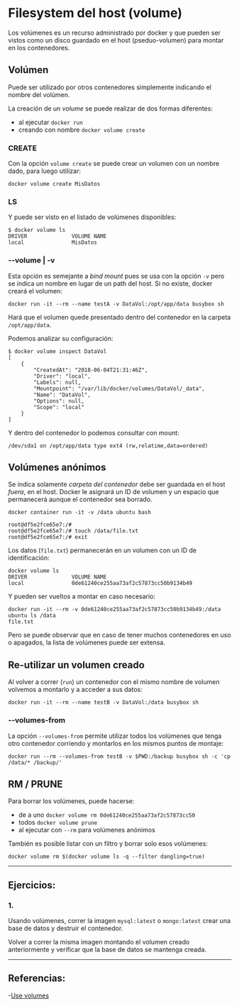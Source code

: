 # Filesystem del host (volume)

Los volúmenes es un recurso administrado por docker y que pueden ser vistos como un disco guardado en el host (pseduo-volumen) para montar en los contenedores.

## Volúmen 

Puede ser utilizado por otros contenedores simplemente indicando el nombre del volúmen.

La creación de un _volume_ se puede realizar de dos formas diferentes:

- al ejecutar `docker run`
- creando con nombre `docker volume create`

### CREATE

Con la opción `volume create` se puede crear un volumen con un nombre dado, para luego utilizar:

```
docker volume create MisDatos
```

### LS

Y puede ser visto en el listado de volúmenes disponibles:

```
$ docker volume ls
DRIVER              VOLUME NAME
local               MisDatos
```

### --volume | -v

Esta opción es semejante a _bind mount_ pues se usa con la opción `-v` pero se indica un nombre en lugar de un path del host. Si no existe, docker creará el volumen:

```
docker run -it --rm --name testA -v DataVol:/opt/app/data busybox sh
```

Hará que el volumen quede presentado dentro del contenedor en la carpeta `/opt/app/data`.

Podemos analizar su configuración:

```
$ docker volume inspect DataVol
[
    {
        "CreatedAt": "2018-06-04T21:31:46Z",
        "Driver": "local",
        "Labels": null,
        "Mountpoint": "/var/lib/docker/volumes/DataVol/_data",
        "Name": "DataVol",
        "Options": null,
        "Scope": "local"
    }
]
```

Y dentro del contenedor lo podemos consultar con mount:

```
/dev/sda1 on /opt/app/data type ext4 (rw,relatime,data=ordered)
```

## Volúmenes anónimos

Se indica solamente _carpeta del contenedor_ debe ser guardada en el host _fuera_, en el host. Docker le asignará un ID de volumen y un espacio que permanecerá aunque el contenedor sea borrado.

```
docker container run -it -v /data ubuntu bash

root@df5e2fce65e7:/#
root@df5e2fce65e7:/# touch /data/file.txt
root@df5e2fce65e7:/# exit
```

Los datos (`file.txt`) permanecerán en un volumen con un ID de identificación:

```
docker volume ls
DRIVER              VOLUME NAME
local               0de61240ce255aa73af2c57873cc50b9134b49
```

Y pueden ser vueltos a montar en caso necesario:

```
docker run -it --rm -v 0de61240ce255aa73af2c57873cc50b9134b49:/data ubuntu ls /data
file.txt
```

Pero se puede observar que en caso de tener muchos contenedores en uso o apagados, la lista de volúmenes puede ser extensa.

## Re-utilizar un volumen creado

Al volver a correr (`run`) un contenedor con el mismo nombre de volumen volvemos a montarlo y a acceder a sus datos: 

```
docker run -it --rm --name testB -v DataVol:/data busybox sh
```

### --volumes-from

La opción `--volumes-from` permite utilizar todos los volúmenes que tenga otro contenedor corriendo y montarlos en los mismos puntos de montaje:

```
docker run --rm --volumes-from testB -v $PWD:/backup busybox sh -c 'cp /data/* /backup/'
```

## RM / PRUNE

Para borrar los volúmenes, puede hacerse:

- de a uno `docker volume rm 0de61240ce255aa73af2c57873cc50`
- todos `docker volume prune`
- al ejecutar con `--rm` para volúmenes anónimos

También es posible listar con un filtro y borrar solo esos volúmenes:

```
docker volume rm $(docker volume ls -q --filter dangling=true)
```

---

## Ejercicios:

### 1.

Usando volúmenes, correr la imagen `mysql:latest` o `mongo:latest` crear una base de datos y destruir el contenedor.

Volver a correr la misma imagen montando el volumen creado anteriormente y verificar que la base de datos se mantenga creada. 

---

## Referencias:

-[Use volumes](https://docs.docker.com/storage/volumes/)







